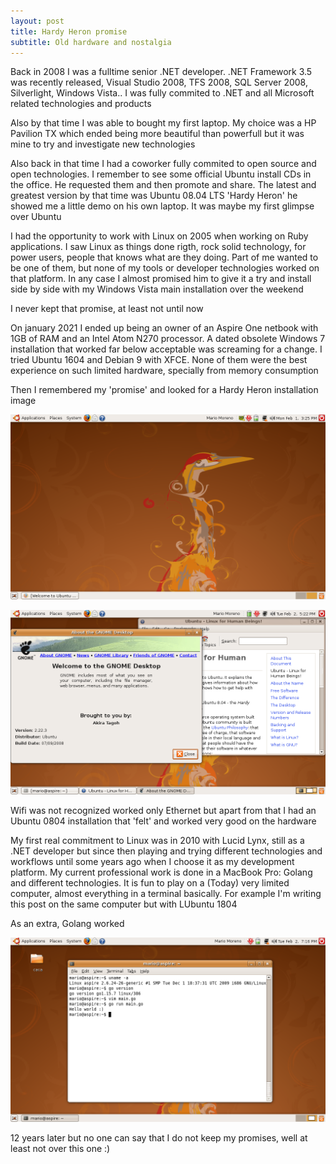 ```yaml
---
layout: post
title: Hardy Heron promise
subtitle: Old hardware and nostalgia
---
```


Back in 2008 I was a fulltime senior .NET developer. .NET Framework 3.5 was recently released, Visual Studio 2008, TFS 2008, SQL Server 2008, Silverlight, Windows Vista.. I was fully commited to .NET and all Microsoft related technologies and products

Also by that time I was able to bought my first laptop. My choice was a HP Pavilion TX which ended being more beautiful than powerfull but it was mine to try and investigate new technologies

Also back in that time I had a coworker fully commited to open source and open technologies. I remember to see some official Ubuntu install CDs in the office. He requested them and then promote and share. The latest and greatest version by that time was Ubuntu 08.04 LTS 'Hardy  Heron' he showed me a little demo on his own laptop. It was maybe my first glimpse over Ubuntu

I had the opportunity to work with Linux on 2005 when working on Ruby applications. I saw Linux as things done rigth, rock solid technology, for power users, people that knows what are they doing. Part of me wanted to be one of them, but none of my tools or developer technologies worked on that platform. In any case I almost promised him to give it a try and install side by side with my Windows Vista main installation over the weekend

I never kept that promise, at least not until now

On january 2021 I ended up being an owner of an Aspire One netbook with 1GB of RAM and an Intel Atom N270 processor. A dated obsolete Windows 7 installation that worked far below acceptable was screaming for a change. I tried Ubuntu 1604 and Debian 9 with XFCE. None of them were the best experience on such limited hardware, specially from memory consumption

Then I remembered my 'promise' and looked for a Hardy Heron installation image

![hardy heron](../img/2021-02-18-hardy-heron-promise/Screenshot-3.png)

![ubuntu for human beings](../img/2021-02-18-hardy-heron-promise/Screenshot-9.png)

Wifi was not recognized worked only Ethernet but apart from that I had an Ubuntu 0804 installation that 'felt' and worked very good on the hardware

My first real commitment to Linux was in 2010 with Lucid Lynx, still as a .NET developer but since then playing and trying different technologies and workflows until some years ago when I choose it as my development platform. My current professional work is done in a MacBook Pro: Golang and different technologies. It is fun to play on a (Today) very limited computer, almost everything in a terminal basically. For example I'm writing this post on the same computer but with LUbuntu 1804

As an extra, Golang worked 

![golang](../img/2021-02-18-hardy-heron-promise/Screenshot-11.png)

12 years later but no one can say that I do not keep my promises, well at least not over this one :)

